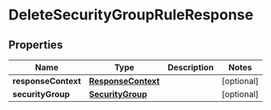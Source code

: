 

# DeleteSecurityGroupRuleResponse


## Properties

| Name | Type | Description | Notes |
|------------ | ------------- | ------------- | -------------|
|**responseContext** | [**ResponseContext**](ResponseContext.md) |  |  [optional] |
|**securityGroup** | [**SecurityGroup**](SecurityGroup.md) |  |  [optional] |



